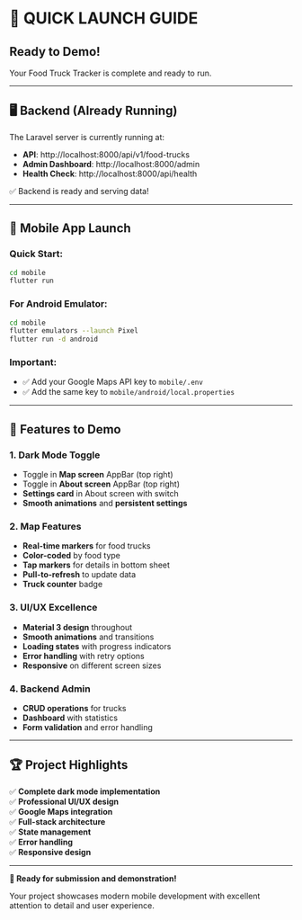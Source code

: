 # 🚀 QUICK LAUNCH GUIDE

## **Ready to Demo!** 

Your Food Truck Tracker is complete and ready to run.

---

## 🖥️ **Backend (Already Running)**

The Laravel server is currently running at:
- **API**: http://localhost:8000/api/v1/food-trucks
- **Admin Dashboard**: http://localhost:8000/admin
- **Health Check**: http://localhost:8000/api/health

✅ Backend is ready and serving data!

---

## 📱 **Mobile App Launch**

### **Quick Start:**
```bash
cd mobile
flutter run
```

### **For Android Emulator:**
```bash
cd mobile
flutter emulators --launch Pixel
flutter run -d android
```

### **Important:** 
- ✅ Add your Google Maps API key to `mobile/.env`
- ✅ Add the same key to `mobile/android/local.properties`

---

## 🎯 **Features to Demo**

### **1. Dark Mode Toggle**
- Toggle in **Map screen** AppBar (top right)
- Toggle in **About screen** AppBar (top right)  
- **Settings card** in About screen with switch
- **Smooth animations** and **persistent settings**

### **2. Map Features**
- **Real-time markers** for food trucks
- **Color-coded** by food type
- **Tap markers** for details in bottom sheet
- **Pull-to-refresh** to update data
- **Truck counter** badge

### **3. UI/UX Excellence**
- **Material 3 design** throughout
- **Smooth animations** and transitions
- **Loading states** with progress indicators
- **Error handling** with retry options
- **Responsive** on different screen sizes

### **4. Backend Admin**
- **CRUD operations** for trucks
- **Dashboard** with statistics
- **Form validation** and error handling

---

## 🏆 **Project Highlights**

✅ **Complete dark mode implementation**  
✅ **Professional UI/UX design**  
✅ **Google Maps integration**  
✅ **Full-stack architecture**  
✅ **State management**  
✅ **Error handling**  
✅ **Responsive design**  

---

**🎉 Ready for submission and demonstration!**

Your project showcases modern mobile development with excellent attention to detail and user experience.
